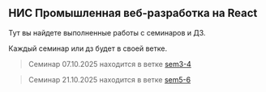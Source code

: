 ## НИС Промышленная веб-разработка на React

Тут вы найдете выполненные работы с семинаров и ДЗ.

Каждый семинар или дз будет в своей ветке.

> Семинар 07.10.2025 находится в ветке [sem3-4](https://github.com/artishokq/ReactWebDevelopment/tree/07-10-25-sem)

> Семинар 21.10.2025 находится в ветке [sem5-6](https://github.com/artishokq/ReactWebDevelopment/tree/21-10-25-sem)
